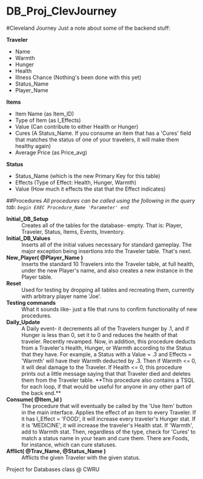 DB_Proj_ClevJourney
===================
#Cleveland Journey
Just a note about some of the backend stuff:

**Traveler**
- Name
- Warmth   
- Hunger
- Health
- Illness Chance   (Nothing's been done with this yet)
- Status_Name
- Player_Name

**Items**
- Item Name (as Item_ID)
- Type of Item (as I_Effects)
- Value (Can contribute to either Health or Hunger)
- Cures (A Status_Name.  If you consume an item that has a 'Cures' field that matches the status of one of your travelers, it will make them healthy again)
- Average Price (as Price_avg)

**Status**
- Status_Name (which is the new Primary Key for this table)
- Effects   (Type of Effect: Health, Hunger, Warmth)
- Value     (How much it effects the stat that the Effect indicates)


##Procedures
*All procedures can be called using the following in the query tab: `begin EXEC Procedure_Name 'Parameter' end`*

<d1>
<dt><b>Initial_DB_Setup</b></dt>
<dd>
Creates all of the tables for the database- empty.  That is: Player, Traveler, Status, Items, Events, Inventory.
</dd>

<dt><b>Initial_DB_Values</b></dt>
<dd>
Inserts all of the initial values necessary for standard gameplay.  The major exception being insertions into the Traveler table.  That's next.
</dd>

<dt><b>New_Player( @Player_Name )</b></dt>
<dd>
Inserts the standard 10 Travelers into the Traveler table, at full health, under the new Player's name, and also creates a new instance in the Player table.
</dd>

<dt><b>Reset</b></dt>
<dd>
Used for testing by dropping all tables and recreating them, currently with arbitrary player name 'Joe'.
</dd>

<dt><b>Testing commands</b></dt>
<dd>
What it sounds like- just a file that runs to confirm functionality of new procedures.
</dd>

<dt><b>Daily_Update</b></dt>
<dd>
A Daily event- it decrements all of the Travelers hunger by .1, and if Hunger is less than 0, set it to 0 and reduces the health of that traveler.
Recently revamped.  Now, in addition, this procedure deducts from a Traveler's Health, Hunger, or Warmth according to the Status that they have.  For example, a Status with a Value = .3 and Effects = 'Warmth' will have their Warmth deducted by .3.  Then if Warmth <= 0, it will deal damage to the Traveler.
If Health <= 0, this procedure prints out a little message saying that that Traveler died and deletes them from the Traveler table.
**This procedure also contains a TSQL for each loop, if that would be useful for anyone in any other part of the back end.**
</dd>

<dt><b>Consume( @Item_Id )</b></dt>
<dd>
The procedure that will eventually be called by the 'Use Item' button in the main interface.  Applies the effect of an item to every Traveler.  If it has I_Effect = 'FOOD', it will increase every traveler's Hunger stat.  If it is 'MEDICINE', it will increase the traveler's Health stat.  If 'Warmth', add to Warmth stat.  Then, regardless of the type, check for 'Cures' to match a status name in your team and cure them.  There are Foods, for instance, which can cure statuses.
</dd>

<dt><b>Afflict( @Trav_Name, @Status_Name )</b></dt>
<dd>
Afflicts the given Traveler with the given status.
</dd>
</d1>



Project for Databases class @ CWRU

